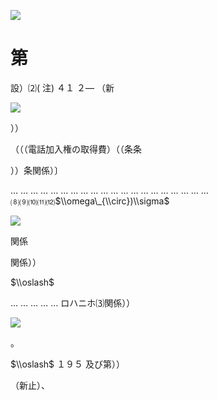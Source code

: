 ![](https://www.nta.go.jp/tmp/2cbab42b-231a-4bdb-9444-d25fd57fa551/images/119d75c4c39c836faaa12e7be902e78340d945b0ff460d445b3b8e51d2629f5a.jpg)

# 第

設）⑵( 注) ４１ ２― （新

![](https://www.nta.go.jp/tmp/2cbab42b-231a-4bdb-9444-d25fd57fa551/images/5c619be4cc70b9e0db0a94e9c9ea15ce7737ba181e114b7ebb0d191969ee2029.jpg)

））

（（（電話加入権の取得費）（（条条

））条関係）〕

… … … … … … … … … … … … … … … … … … … … ⑻⑼⑽⑾⑿$\\omega\_{\\circ})\\sigma$

![](https://www.nta.go.jp/tmp/2cbab42b-231a-4bdb-9444-d25fd57fa551/images/3bb04326e257b9431bf89a16006315de99c55909be2ed7ea8cd38191674669a0.jpg)

関係

関係））

$\\oslash$

… … … … … ロハニホ⑶関係））

![](https://www.nta.go.jp/tmp/2cbab42b-231a-4bdb-9444-d25fd57fa551/images/ffe304c95ec1fb2faf0439224c66ad8f509d2f4a3b82b09e8802e5302c82e196.jpg)

。

$\\oslash$ １９５ 及び第））

（新止）、
